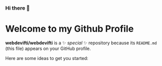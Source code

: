 ### Hi there 👋
# Welcome to my Github Profile
**webdevifti/webdevifti** is a ✨ _special_ ✨ repository because its `README.md` (this file) appears on your GitHub profile.

Here are some ideas to get you started:


